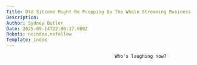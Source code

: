 ```yaml
---
Title: Old Sitcoms Might Be Propping Up The Whole Streaming Business
Description: 
Author: Sydney Butler
Date: 2025-09-14T22:00:17.000Z
Robots: noindex,nofollow
Template: index
---
```


                                            Who's laughing now?
                                        